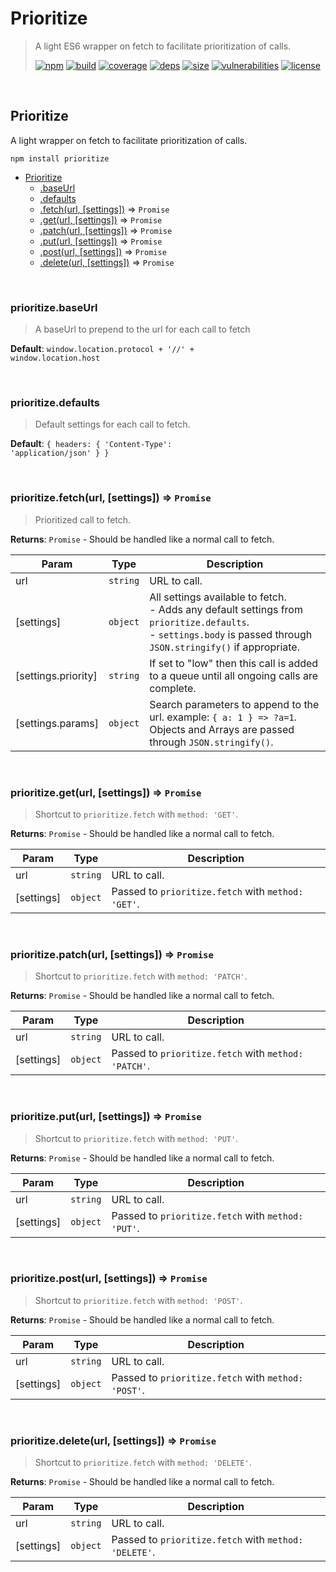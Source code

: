 # Prioritize

> A light ES6 wrapper on fetch to facilitate prioritization of calls.
>
> [![npm][npm]][npm-url]
[![build][build]][build-url]
[![coverage][coverage]][coverage-url]
[![deps][deps]][deps-url]
[![size][size]][size-url]
[![vulnerabilities][vulnerabilities]][vulnerabilities-url]
[![license][license]][license-url]


<br><a name="Prioritize"></a>

## Prioritize
A light wrapper on fetch to facilitate prioritization of calls.

```
npm install prioritize
```

* [Prioritize](#Prioritize)
    * [.baseUrl](#Prioritize+baseUrl)
    * [.defaults](#Prioritize+defaults)
    * [.fetch(url, [settings])](#Prioritize+fetch) ⇒ <code>Promise</code>
    * [.get(url, [settings])](#Prioritize+get) ⇒ <code>Promise</code>
    * [.patch(url, [settings])](#Prioritize+patch) ⇒ <code>Promise</code>
    * [.put(url, [settings])](#Prioritize+put) ⇒ <code>Promise</code>
    * [.post(url, [settings])](#Prioritize+post) ⇒ <code>Promise</code>
    * [.delete(url, [settings])](#Prioritize+delete) ⇒ <code>Promise</code>


<br><a name="Prioritize+baseUrl"></a>

### prioritize.baseUrl
> A baseUrl to prepend to the url for each call to fetch

**Default**: <code>window.location.protocol + &#x27;//&#x27; + window.location.host</code>  

<br><a name="Prioritize+defaults"></a>

### prioritize.defaults
> Default settings for each call to fetch.

**Default**: <code>{ headers: { &#x27;Content-Type&#x27;: &#x27;application/json&#x27; } }</code>  

<br><a name="Prioritize+fetch"></a>

### prioritize.fetch(url, [settings]) ⇒ <code>Promise</code>
> Prioritized call to fetch.

**Returns**: <code>Promise</code> - Should be handled like a normal call to fetch.  

| Param | Type | Description |
| --- | --- | --- |
| url | <code>string</code> | URL to call. |
| [settings] | <code>object</code> | All settings available to fetch.<br> - Adds any default settings from `prioritize.defaults`.<br> - `settings.body` is passed through `JSON.stringify()` if appropriate. |
| [settings.priority] | <code>string</code> | If set to "low" then this call is added to a queue until all ongoing calls are complete. |
| [settings.params] | <code>object</code> | Search parameters to append to the url. example: `{ a: 1 } => ?a=1`. Objects and Arrays are passed through `JSON.stringify()`. |


<br><a name="Prioritize+get"></a>

### prioritize.get(url, [settings]) ⇒ <code>Promise</code>
> Shortcut to `prioritize.fetch` with `method: 'GET'`.

**Returns**: <code>Promise</code> - Should be handled like a normal call to fetch.  

| Param | Type | Description |
| --- | --- | --- |
| url | <code>string</code> | URL to call. |
| [settings] | <code>object</code> | Passed to `prioritize.fetch` with `method: 'GET'`. |


<br><a name="Prioritize+patch"></a>

### prioritize.patch(url, [settings]) ⇒ <code>Promise</code>
> Shortcut to `prioritize.fetch` with `method: 'PATCH'`.

**Returns**: <code>Promise</code> - Should be handled like a normal call to fetch.  

| Param | Type | Description |
| --- | --- | --- |
| url | <code>string</code> | URL to call. |
| [settings] | <code>object</code> | Passed to `prioritize.fetch` with `method: 'PATCH'`. |


<br><a name="Prioritize+put"></a>

### prioritize.put(url, [settings]) ⇒ <code>Promise</code>
> Shortcut to `prioritize.fetch` with `method: 'PUT'`.

**Returns**: <code>Promise</code> - Should be handled like a normal call to fetch.  

| Param | Type | Description |
| --- | --- | --- |
| url | <code>string</code> | URL to call. |
| [settings] | <code>object</code> | Passed to `prioritize.fetch` with `method: 'PUT'`. |


<br><a name="Prioritize+post"></a>

### prioritize.post(url, [settings]) ⇒ <code>Promise</code>
> Shortcut to `prioritize.fetch` with `method: 'POST'`.

**Returns**: <code>Promise</code> - Should be handled like a normal call to fetch.  

| Param | Type | Description |
| --- | --- | --- |
| url | <code>string</code> | URL to call. |
| [settings] | <code>object</code> | Passed to `prioritize.fetch` with `method: 'POST'`. |


<br><a name="Prioritize+delete"></a>

### prioritize.delete(url, [settings]) ⇒ <code>Promise</code>
> Shortcut to `prioritize.fetch` with `method: 'DELETE'`.

**Returns**: <code>Promise</code> - Should be handled like a normal call to fetch.  

| Param | Type | Description |
| --- | --- | --- |
| url | <code>string</code> | URL to call. |
| [settings] | <code>object</code> | Passed to `prioritize.fetch` with `method: 'DELETE'`. |


[npm]: https://img.shields.io/npm/v/prioritize.svg
[npm-url]: https://npmjs.com/package/prioritize
[build]: https://travis-ci.org/DarrenPaulWright/prioritize.svg?branch&#x3D;master
[build-url]: https://travis-ci.org/DarrenPaulWright/prioritize
[coverage]: https://coveralls.io/repos/github/DarrenPaulWright/prioritize/badge.svg?branch&#x3D;master
[coverage-url]: https://coveralls.io/github/DarrenPaulWright/prioritize?branch&#x3D;master
[deps]: https://david-dm.org/darrenpaulwright/prioritize.svg
[deps-url]: https://david-dm.org/darrenpaulwright/prioritize
[size]: https://packagephobia.now.sh/badge?p&#x3D;prioritize
[size-url]: https://packagephobia.now.sh/result?p&#x3D;prioritize
[vulnerabilities]: https://snyk.io/test/github/DarrenPaulWright/prioritize/badge.svg?targetFile&#x3D;package.json
[vulnerabilities-url]: https://snyk.io/test/github/DarrenPaulWright/prioritize?targetFile&#x3D;package.json
[license]: https://img.shields.io/github/license/DarrenPaulWright/prioritize.svg
[license-url]: https://npmjs.com/package/prioritize/LICENSE.md
